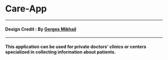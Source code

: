 # Care-App
-------------
#### Design Credit : By  [Gerges Mikhail](https://www.linkedin.com/in/gerges-mikhail-8578661ba/)
-------------
#### This application can be used for private doctors' clinics or centers specialized in collecting information about patients.
